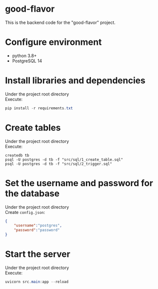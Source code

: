 # good-flavor
This is the backend code for the "good-flavor" project.

# Configure environment
* python 3.8+
* PostgreSQL 14

# Install libraries and dependencies
Under the project root directory<br>
Execute:
```powershell
pip install -r requirements.txt
```
# Create tables
Under the project root directory<br>
Execute:
```shell
createdb tb
psql -U postgres -d tb -f "src/sql/1_create_table.sql" 
psql -U postgres -d tb -f "src/sql/2_trigger.sql"
```
# Set the username and password for the database
Under the project root directory<br>
Create `config.json`:
```json
{
	"username":"postgres",
	"password":"password"
}
```
# Start the server
Under the project root directory<br>
Execute:
```powershell
uvicorn src.main:app --reload 
```
